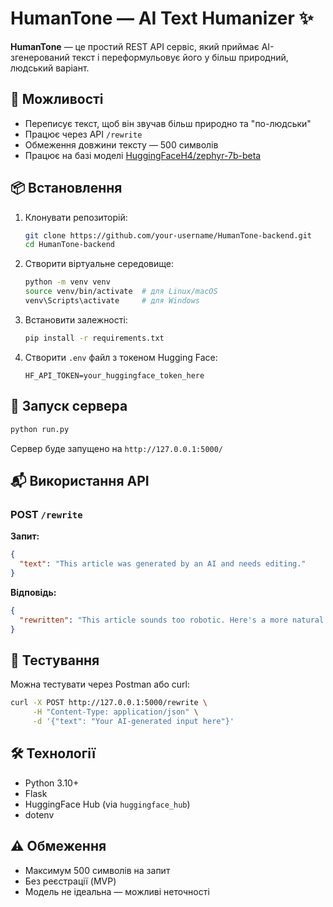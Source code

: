 
# HumanTone — AI Text Humanizer ✨

**HumanTone** — це простий REST API сервіс, який приймає AI-згенерований текст і переформульовує його у більш природний, людський варіант.

## 🚀 Можливості

- Переписує текст, щоб він звучав більш природно та "по-людськи"
- Працює через API `/rewrite`
- Обмеження довжини тексту — 500 символів
- Працює на базі моделі [HuggingFaceH4/zephyr-7b-beta](https://huggingface.co/HuggingFaceH4/zephyr-7b-beta)

## 📦 Встановлення

1. Клонувати репозиторій:
   ```bash
   git clone https://github.com/your-username/HumanTone-backend.git
   cd HumanTone-backend
    ```

2. Створити віртуальне середовище:

   ```bash
   python -m venv venv
   source venv/bin/activate  # для Linux/macOS
   venv\Scripts\activate     # для Windows
   ```

3. Встановити залежності:

   ```bash
   pip install -r requirements.txt
   ```

4. Створити `.env` файл з токеном Hugging Face:

   ```
   HF_API_TOKEN=your_huggingface_token_here
   ```

## 🔧 Запуск сервера

```bash
python run.py
```

Сервер буде запущено на `http://127.0.0.1:5000/`

## 📬 Використання API

### POST `/rewrite`

**Запит:**

```json
{
  "text": "This article was generated by an AI and needs editing."
}
```

**Відповідь:**

```json
{
  "rewritten": "This article sounds too robotic. Here's a more natural version..."
}
```

## 🧪 Тестування

Можна тестувати через Postman або curl:

```bash
curl -X POST http://127.0.0.1:5000/rewrite \
     -H "Content-Type: application/json" \
     -d '{"text": "Your AI-generated input here"}'
```

## 🛠 Технології

* Python 3.10+
* Flask
* HuggingFace Hub (via `huggingface_hub`)
* dotenv

## ⚠️ Обмеження

* Максимум 500 символів на запит
* Без реєстрації (MVP)
* Модель не ідеальна — можливі неточності
